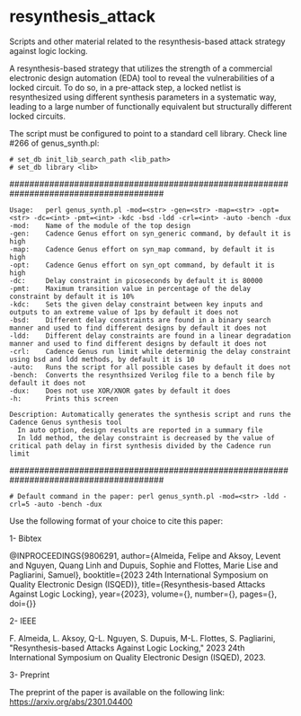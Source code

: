 # resynthesis_attack

Scripts and other material related to the resynthesis-based attack strategy against logic locking.

A resynthesis-based strategy that utilizes the strength of a commercial electronic design automation (EDA) tool to reveal the vulnerabilities of a locked circuit. To do so, in a pre-attack step, a locked netlist is resynthesized using different synthesis parameters in a systematic way, leading to a large number of functionally equivalent but structurally different locked circuits.

The script must be configured to point to a standard cell library. Check line #266 of genus_synth.pl:
 ```
# set_db init_lib_search_path <lib_path>
# set_db library <lib>
 ```
 
 #######################################################################################
  ```
  Usage:   perl genus_synth.pl -mod=<str> -gen=<str> -map=<str> -opt=<str> -dc=<int> -pmt=<int> -kdc -bsd -ldd -crl=<int> -auto -bench -dux
  -mod:    Name of the module of the top design
  -gen:    Cadence Genus effort on syn_generic command, by default it is high
  -map:    Cadence Genus effort on syn_map command, by default it is high
  -opt:    Cadence Genus effort on syn_opt command, by default it is high
  -dc:     Delay constraint in picoseconds by default it is 80000
  -pmt:    Maximum transition value in percentage of the delay constraint by default it is 10%
  -kdc:    Sets the given delay constraint between key inputs and outputs to an extreme value of 1ps by default it does not
  -bsd:    Different delay constraints are found in a binary search manner and used to find different designs by default it does not
  -ldd:    Different delay constraints are found in a linear degradation manner and used to find different designs by default it does not
  -crl:    Cadence Genus run limit while determinig the delay constraint using bsd and ldd methods, by default it is 10
  -auto:   Runs the script for all possible cases by default it does not
  -bench:  Converts the resynthsized Verilog file to a bench file by default it does not
  -dux:    Does not use XOR/XNOR gates by default it does
  -h:      Prints this screen
  
  Description: Automatically generates the synthesis script and runs the Cadence Genus synthesis tool
    In auto option, design results are reported in a summary file
    In ldd method, the delay constraint is decreased by the value of critical path delay in first synthesis divided by the Cadence run limit
  ```
#######################################################################################
 ```
# Default command in the paper: perl genus_synth.pl -mod=<str> -ldd -crl=5 -auto -bench -dux
```

Use the following format of your choice to cite this paper:

1- Bibtex

@INPROCEEDINGS{9806291,
  author={Almeida, Felipe and Aksoy, Levent and Nguyen, Quang Linh and Dupuis, Sophie and Flottes, Marie Lise and Pagliarini, Samuel},
  booktitle={2023 24th International Symposium on Quality Electronic Design (ISQED)}, 
  title={Resynthesis-based Attacks Against Logic Locking}, 
  year={2023},
  volume={},
  number={},
  pages={},
  doi={}}

2- IEEE

F. Almeida, L. Aksoy, Q-L. Nguyen, S. Dupuis, M-L. Flottes, S. Pagliarini, "Resynthesis-based Attacks Against Logic Locking," 2023 24th International Symposium on Quality Electronic Design (ISQED), 2023.

3- Preprint

The preprint of the paper is available on the following link: https://arxiv.org/abs/2301.04400

